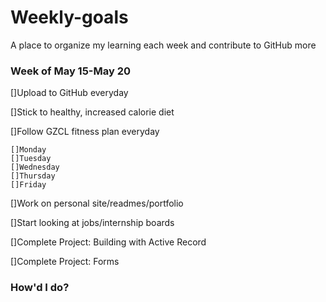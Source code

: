 # Weekly-goals
A place to organize my learning each week and contribute to GitHub more

### Week of May 15-May 20

[]Upload to GitHub everyday

[]Stick to healthy, increased calorie diet

[]Follow GZCL fitness plan everyday

    []Monday
    []Tuesday
    []Wednesday
    []Thursday
    []Friday

[]Work on personal site/readmes/portfolio

[]Start looking at jobs/internship boards

[]Complete Project: Building with Active Record

[]Complete Project: Forms

### How'd I do?

